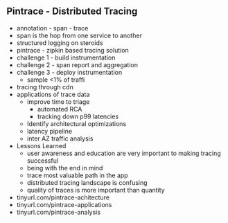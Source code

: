 Pintrace - Distributed Tracing
---
* annotation - span - trace
* span is the hop from one service to another
* structured logging on steroids
* pintrace - zipkin based tracing solution
* challenge 1 - build instrumentation
* challenge 2 - span report and aggregation
* challenge 3 - deploy instrumentation
  * sample <1% of traffi
* tracing through cdn
* applications of trace data
  * improve time to triage
    * automated RCA
    * tracking down p99 latencies
  * Identify architectural optimizations
  * latency pipeline
  * inter AZ traffic analysis
* Lessons Learned
  * user awareness and education are very important to making tracing successful
  * being with the end in mind
  * trace most valuable path in the app
  * distributed tracing landscape is confusing
  * quality of traces is more important than quantity
* tinyurl.com/pintrace-achitecture
* tinyurl.com/pintrace-applications
* tinyurl.com/pintrace-analysis
